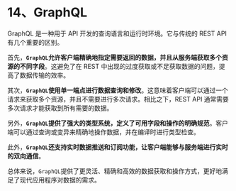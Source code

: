 # 14、GraphQL

GraphQL 是一种用于 API 开发的查询语言和运行时环境。它与传统的 REST API 有几个重要的区别。

首先，**`GraphQL`允许客户端精确地指定需要返回的数据，并且从服务端获取多个资源的不同字段**。这避免了在 REST 中出现的过度获取或不足获取数据的问题，提高了数据传输的效率。

其次，**`GraphQL`使用单一端点进行数据查询和修改**。这意味着客户端可以通过一个请求来获取多个资源，并且不需要进行多次请求。相比之下，REST API 通常需要多次请求才能获取到所有需要的数据。

另外，**`GraphQL`提供了强大的类型系统，定义了可用字段和操作的明确规范**。客户端可以通过查询或变异来精确地操作数据，并在编译时进行类型检查。

此外，**`GraphQL`还支持实时数据推送和订阅功能，让客户端能够与服务端进行实时的双向通信**。

总体来说，`GraphQL`提供了更灵活、精确和高效的数据获取和操作方式，更好地满足了现代应用程序对数据的需求。
